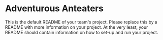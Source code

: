 # Adventurous Anteaters
This is the default README of your team's project. Please replace this by a README with more information on your project. At the very least, your README should contain information on how to set-up and run your project.
